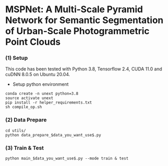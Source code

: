 # MSPNet: A Multi-Scale Pyramid Network for Semantic Segmentation of Urban-Scale Photogrammetric Point Clouds

### (1) Setup
This code has been tested with Python 3.8, Tensorflow 2.4, CUDA 11.0 and cuDNN 8.0.5 on Ubuntu 20.04.

- Setup python environment
```
conda create -n unext python=3.8
source activate unext
pip install -r helper_requirements.txt
sh compile_op.sh
```

### (2) Data Prepare
```
cd utils/
python data_prepare_$data_you_want_use$.py
```

### (3) Train & Test
```
python main_$data_you_want_use$.py --mode train & test
```
